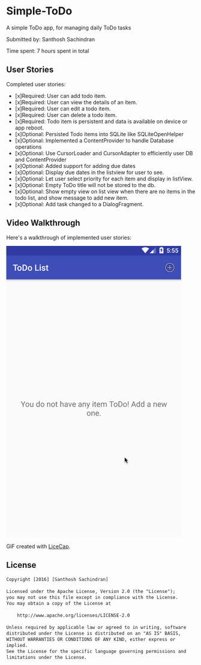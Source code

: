 # Simple-ToDo
A simple ToDo app, for managing daily ToDo tasks

Submitted by: Santhosh Sachindran

Time spent: 7 hours spent in total

## User Stories

Completed user stories:

* [x]Required: User can add todo item.
* [x]Required: User can view the details of an item.
* [x]Required: User can edit a todo item.
* [x]Required: User can delete a todo item.
* [x]Required: Todo item is persistent and data is available on device or app reboot.
* [x]Optional: Persisted Todo items into SQLite like SQLiteOpenHelper
* [x]Optional: Implemented a ContentProvider to handle Database operations
* [x]Optional: Use CursorLoader and CursorAdapter to efficiently user DB and ContentProvider
* [x]Optional: Added support for adding due dates
* [x]Optional: Display due dates in the listview for user to see.
* [x]Optional: Let user select priority for each item and display in listView.
* [x]Optional: Empty ToDo title will not be stored to the db.
* [x]Optional: Show empty view on list view when there are no items in the todo list, and show message to add new item.
* [x]Optional: Add task changed to a DialogFragment.

## Video Walkthrough 

Here's a walkthrough of implemented user stories:

<img src='https://github.com/santhoshsachindran/Simple-ToDo/blob/master/SimpleToDo.gif' />

GIF created with [LiceCap](http://www.cockos.com/licecap/).

## License

    Copyright [2016] [Santhosh Sachindran]

    Licensed under the Apache License, Version 2.0 (the "License");
    you may not use this file except in compliance with the License.
    You may obtain a copy of the License at

        http://www.apache.org/licenses/LICENSE-2.0

    Unless required by applicable law or agreed to in writing, software
    distributed under the License is distributed on an "AS IS" BASIS,
    WITHOUT WARRANTIES OR CONDITIONS OF ANY KIND, either express or implied.
    See the License for the specific language governing permissions and
    limitations under the License.
